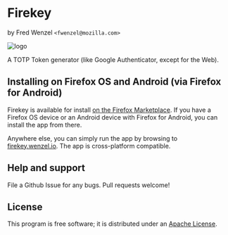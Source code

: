 # Firekey
by Fred Wenzel ``<fwenzel@mozilla.com>``

![logo](https://raw.githubusercontent.com/fwenzel/firekey/gh-pages/img/icons/token-128.png)

A TOTP Token generator (like Google Authenticator, except for the Web).

## Installing on Firefox OS and Android (via Firefox for Android)

Firekey is available for install [on the Firefox Marketplace](https://marketplace.firefox.com/app/firekey/). If you have a Firefox OS device or an Android device with Firefox for Android, you can install the app from there.

Anywhere else, you can simply run the app by browsing to [firekey.wenzel.io](http://firekey.wenzel.io). The app is cross-platform compatible.

## Help and support

File a Github Issue for any bugs. Pull requests welcome!

## License

This program is free software; it is distributed under an [Apache License](https://github.com/fwenzel/firekey/blob/gh-pages/LICENSE).
